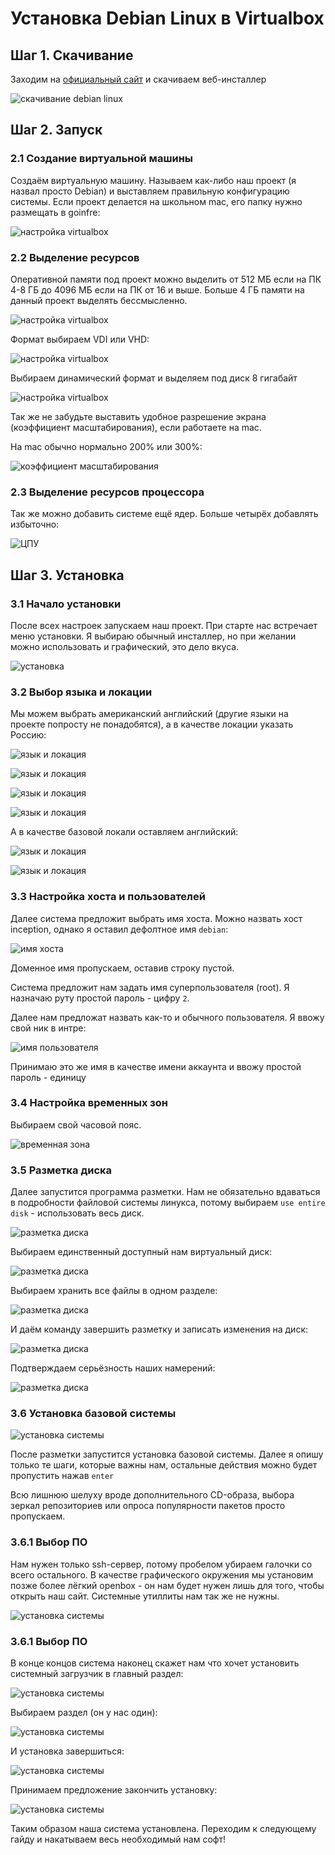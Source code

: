 # Установка Debian Linux в Virtualbox

## Шаг 1. Скачивание

Заходим на [официальный сайт](https://www.debian.org/ "скачать debian") и скачиваем веб-инсталлер

![скачивание debian linux](media/install_debian/install_step_0.png)

## Шаг 2. Запуск

### 2.1 Создание виртуальной машины

Создаём виртуальную машину. Называем как-либо наш проект (я назвал просто Debian) и выставляем правильную конфигурацию системы. Если проект делается на школьном mac, его папку нужно размещать в goinfre:

![настройка virtualbox](media/install_debian/install_step_1.jpeg)

### 2.2 Выделение ресурсов

Оперативной памяти под проект можно выделить от 512 МБ если на ПК 4-8 ГБ до 4096 МБ если на ПК от 16 и выше. Больше 4 ГБ памяти на данный проект выделять бессмысленно.

![настройка virtualbox](media/install_debian/install_step_2.jpeg)

 Формат выбираем VDI или VHD:

![настройка virtualbox](media/install_debian/install_step_3.png)

Выбираем динамический формат и выделяем под диск 8 гигабайт

![настройка virtualbox](media/install_debian/install_step_4.png)

Так же не забудьте выставить удобное разрешение экрана (коэффициент масштабирования), если работаете на mac.

 На mac обычно нормально 200% или 300%:

![коэффициент масштабирования](media/install_debian/install_step_5.png)

### 2.3 Выделение ресурсов процессора

Так же можно добавить системе ещё ядер. Больше четырёх добавлять избыточно:

![ЦПУ](media/install_debian/install_step_6.png)

## Шаг 3. Установка

### 3.1 Начало установки

После всех настроек запускаем наш проект. При старте нас встречает меню установки. Я выбираю обычный инсталлер, но при желании можно использовать и графический, это дело вкуса.

![установка](media/install_debian/install_step_7.png)

### 3.2 Выбор языка и локации

Мы можем выбрать американский английский (другие языки на проекте попросту не понадобятся), а в качестве локации указать Россию:

![язык и локация](media/install_debian/install_step_8.png)

![язык и локация](media/install_debian/install_step_9.png)

![язык и локация](media/install_debian/install_step_10.png)

![язык и локация](media/install_debian/install_step_11.png)

А в качестве базовой локали оставляем английский:

![язык и локация](media/install_debian/install_step_12.png)

![язык и локация](media/install_debian/install_step_13.png)

### 3.3 Настройка хоста и пользователей

Далее система предложит выбрать имя хоста. Можно назвать хост inception, однако я оставил дефолтное имя ```debian```:

![имя хоста](media/install_debian/install_step_14.png)

Доменное имя пропускаем, оставив строку пустой.

Система предложит нам задать имя суперпользователя (root). Я назначаю руту простой пароль - цифру ```2```.

Далее нам предложат назвать как-то и обычного пользователя. Я ввожу свой ник в интре:

![имя пользователя](media/install_debian/install_step_15.png)

Принимаю это же имя в качестве имени аккаунта и ввожу простой пароль - единицу

### 3.4 Настройка временных зон

Выбираем свой часовой пояс.

![временная зона](media/install_debian/install_step_16.png)

### 3.5 Разметка диска

Далее запустится программа разметки. Нам не обязательно вдаваться в подробности файловой системы линукса, потому выбираем ```use entire disk``` - использовать весь диск.

![разметка диска](media/install_debian/install_step_17.png)

Выбираем единственный доступный нам виртуальный диск:

![разметка диска](media/install_debian/install_step_18.png)

Выбираем хранить все файлы в одном разделе:

![разметка диска](media/install_debian/install_step_19.png)

И даём команду завершить разметку и записать изменения на диск:

![разметка диска](media/install_debian/install_step_20.png)

Подтверждаем серьёзность наших намерений:

![разметка диска](media/install_debian/install_step_21.png)

### 3.6 Установка базовой системы

![установка системы](media/install_debian/install_step_22.png)

После разметки запустится установка базовой системы. Далее я опишу только те шаги, которые важны нам, остальные действия можно будет пропустить нажав ```enter```

Всю лишнюю шелуху вроде дополнительного CD-образа, выбора зеркал репозиториев или опроса популярности пакетов просто пропускаем.

### 3.6.1 Выбор ПО

Нам нужен только ssh-сервер, потому пробелом убираем галочки со всего остального. В качестве графического окружения мы установим позже более лёгкий openbox - он нам будет нужен лишь для того, чтобы открыть наш сайт. Системные утиллиты нам так же не нужны.

![установка системы](media/install_debian/install_step_23.png)

### 3.6.1 Выбор ПО

В конце концов система наконец скажет нам что хочет установить системный загрузчик в главный раздел:

![установка системы](media/install_debian/install_step_24.png)

Выбираем раздел (он у нас один):

![установка системы](media/install_debian/install_step_25.png)

И установка завершиться:

![установка системы](media/install_debian/install_step_26.png)

Принимаем предложение закончить установку:

![установка системы](media/install_debian/install_step_27.png)

Таким образом наша система установлена. Переходим к следующему гайду и накатываем весь необходимый нам софт!
